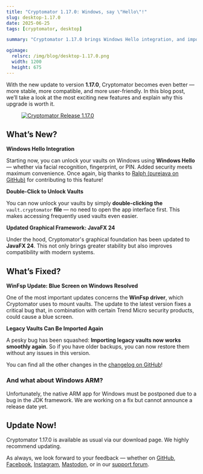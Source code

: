 ```yaml
---
title: "Cryptomator 1.17.0: Windows, say \"Hello\"!"
slug: desktop-1.17.0
date: 2025-06-25
tags: [cryptomator, desktop]

summary: "Cryptomator 1.17.0 brings Windows Hello integration, and important stability fixes — now available for download!"

ogimage:
  relsrc: /img/blog/desktop-1.17.0.png
  width: 1200
  height: 675
---
```


With the new update to version **1.17.0**, Cryptomator becomes even better — more stable, more compatible, and more user-friendly. In this blog post, we’ll take a look at the most exciting new features and explain why this upgrade is worth it.

<figure class="text-center">
  <a href="/downloads/" target="_blank" rel="noopener">
    <img class="inline-block rounded-sm" src="/img/blog/desktop-1.17.0.png" alt="Cryptomator Release 1.17.0" />
  </a>
</figure>

## What’s New?

**Windows Hello Integration**

Starting now, you can unlock your vaults on Windows using **Windows Hello** — whether via facial recognition, fingerprint, or PIN. Added security meets maximum convenience. Once again, big thanks to [Ralph (purejava on GitHub)](https://github.com/purejava) for contributing to this feature!

**Double-Click to Unlock Vaults**

You can now unlock your vaults by simply **double-clicking the** `vault.cryptomator` **file** — no need to open the app interface first. This makes accessing frequently used vaults even easier.

**Updated Graphical Framework: JavaFX 24**

Under the hood, Cryptomator's graphical foundation has been updated to **JavaFX 24**. This not only brings greater stability but also improves compatibility with modern systems.

## What’s Fixed?

**WinFsp Update: Blue Screen on Windows Resolved**

One of the most important updates concerns the **WinFsp driver**, which Cryptomator uses to mount vaults. The update to the latest version fixes a critical bug that, in combination with certain Trend Micro security products, could cause a blue screen.

**Legacy Vaults Can Be Imported Again**

A pesky bug has been squashed: **Importing legacy vaults now works smoothly again**. So if you have older backups, you can now restore them without any issues in this version.

You can find all the other changes in the [changelog on GitHub](https://github.com/cryptomator/cryptomator/releases/tag/1.17.0)!

### And what about Windows ARM?

Unfortunately, the native ARM app for Windows must be postponed due to a bug in the JDK framework. We are working on a fix but cannot announce a release date yet.

## Update Now!

Cryptomator 1.17.0 is available as usual via our download page. We highly recommend updating.

As always, we look forward to your feedback — whether on [GitHub](https://github.com/cryptomator), [Facebook](https://www.facebook.com/Cryptomator), [Instagram](https://www.instagram.com/cryptomator/), [Mastodon](https://mastodon.online/@cryptomator), or in our [support forum](https://community.cryptomator.org).